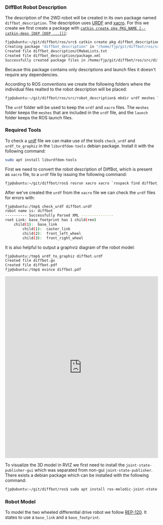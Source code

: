 ### DiffBot Robot Description

The description of the 2WD robot will be created in its own package named `diffbot_description`. 
The description uses [URDF](https://wiki.ros.org/urdf) and [xacro](https://wiki.ros.org/xacro). 
For this we create we first create a package with [`catkin create pkg PKG_NAME [--catkin-deps [DEP [DEP ...]]]`](https://catkin-tools.readthedocs.io/en/latest/verbs/catkin_create.html#catkin-create-pkg):

```bash
fjp@ubuntu:~/git/diffbot/ros/src$ catkin create pkg diffbot_description
Creating package "diffbot_description" in "/home/fjp/git/diffbot/ros/src"...
Created file diffbot_description/CMakeLists.txt
Created file diffbot_description/package.xml
Successfully created package files in /home/fjp/git/diffbot/ros/src/diffbot_description.
```

Because this package contains only descriptions and launch files it doesn't require any dependencies. 

According to ROS conventions we create the following folders where the individual files realted to the robot description will be placed:

```bash
fjp@ubuntu:~/git/diffbot/ros/src/robot_description$ mkdir urdf meshes launch
``` 

The `urdf` folder will be used to keep the `urdf` and `xacro` files. 
The `meshes` folder keeps the `meshes` that are included in the `urdf` file, and the `launch` folder keeps the ROS launch files.


### Required Tools

To check a [urdf](https://wiki.ros.org/urdf) file we can make use of the tools `check_urdf` and `urdf_to_graphiz` in the `liburdfdom-tools` debian package. 
Install it with the following command:

```bash
sudo apt install liburdfdom-tools
```

First we need to convert the robot description of DiffBot, which is present as `xacro` file, to a `urdf` file by issuing the following command: 

```bash
fjp@ubuntu:~/git/diffbot/ros$ rosrun xacro xacro `rospack find diffbot_description`/urdf/diffbot.urdf.xacro -o /tmp/diffbot.urdf
```

After we've created the `urdf` from the `xacro` file we can check the `urdf` files for errors with:

```bash
fjp@ubuntu:/tmp$ check_urdf diffbot.urdf 
robot name is: diffbot
---------- Successfully Parsed XML ---------------
root Link: base_footprint has 1 child(ren)
    child(1):  base_link
        child(1):  caster_link
        child(2):  front_left_wheel
        child(3):  front_right_wheel
```

It is also helpful to output a graphviz diagram of the robot model:

```bash
fjp@ubuntu:/tmp$ urdf_to_graphiz diffbot.urdf 
Created file diffbot.gv
Created file diffbot.pdf
fjp@ubuntu:/tmp$ evince diffbot.pdf
```


<embed src="https://github.com/fjp/diffbot/raw/master/docs/resources/diffbot.pdf" type="application/pdf" width="100%" height="600px" />


To visualize the 3D model in RVIZ we first need to install the `joint-state-publisher-gui` which was separated from non-gui `joint-state-publisher`. There exists a debian package which can be installed with the following command:

```bash
fjp@ubuntu:~/git/diffbot/ros$ sudo apt install ros-melodic-joint-state-publisher-gui
```

### Robot Model

To model the two wheeled differential drive robot we follow [REP-120](https://www.ros.org/reps/rep-0120.html#base-link).
It states to use a `base_link` and a `base_footprint`. 

